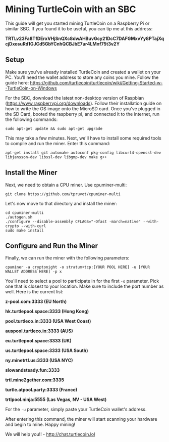 # Mining TurtleCoin with an SBC

This guide will get you started mining TurtleCoin on a Raspberry Pi or similar SBC. If you found it to be useful, you can tip me at this address:

**TRTLv23Fa8TfDErxVHjSnQXc8dwAHBuvGcy21DcC7DAFGMxvYy8PTajXqcjDxosuRd1GJCd5GbYCnhQCBJbE7ur4LMnf75t3v2Y**

## Setup

Make sure you've already installed TurtleCoin and created a wallet on your PC. You'll need the wallet address to store any coins you mine. Follow the guide here:
https://github.com/turtlecoin/turtlecoin/wiki/Getting-Started-w--TurtleCoin-on-Windows 

For the SBC, download the latest non-desktop version of Raspbian (https://www.raspberrypi.org/downloads). Follow their installation guide on how to write the OS image onto the MicroSD card. Once you've plugged in the SD Card, booted the raspberry pi, and connected it to the internet, run the following commands:

	
	sudo apt-get update && sudo apt-get upgrade
    

This may take a few minutes. Next, we'll have to install some required tools to compile and run the miner. Enter this command:

	
	apt-get install git automake autoconf pkg-config libcurl4-openssl-dev libjansson-dev libssl-dev libgmp-dev make g++
	

## Install the Miner

Next, we need to obtain a CPU miner. Use cpuminer-multi:

	
	git clone https://github.com/tpruvot/cpuminer-multi
	
	
Let's now move to that directory and install the miner:

	
	cd cpuminer-multi
	./autogen.sh
	./configure --disable-assembly CFLAGS="-Ofast -march=native" --with-crypto --with-curl
	sudo make install
	
	
## Configure and Run the Miner

Finally, we can run the miner with the following parameters:

	
	cpuminer -a cryptonight -o stratum+tcp:[YOUR POOL HERE] -u [YOUR WALLET ADDRESS HERE] -p x
	
	
You'll need to select a pool to participate in for the first `-o` parameter. Pick one that is closest to your location. Make sure to include the port number as well. Here is the current list:

**z-pool.com:3333 (EU North)**

**hk.turtlepool.space:3333 (Hong Kong)**

**pool.turtleco.in:3333 (USA West Coast)**

**auspool.turtleco.in:3333 (AUS)**

**eu.turtlepool.space:3333 (UK)**

**us.turtlepool.space:3333 (USA South)**

**ny.minetrtl.us:3333 (USA NYC)**

**slowandsteady.fun:3333**

**trtl.mine2gether.com:3335**

**turtle.atpool.party:3333 (France)**

**trtlpool.ninja:5555 (Las Vegas, NV - USA West)**

For the `-u` parameter, simply paste your TurtleCoin wallet's address.

After entering this command, the miner will start scanning your hardware and begin to mine. Happy mining!

We will help you!! - http://chat.turtlecoin.lol
